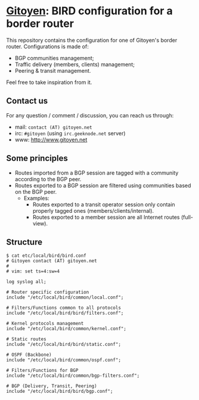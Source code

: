 # [Gitoyen](http://www.gitoyen.net/): BIRD configuration for a border router

This repository contains the configuration for one of Gitoyen's border router. Configurations is made of:

  * BGP communities management;
  * Traffic delivery (members, clients) management;
  * Peering & transit management.

Feel free to take inspiration from it.

## Contact us

For any question / comment / discussion, you can reach us through:

* mail: `contact (AT) gitoyen.net`
* irc: `#gitoyen` (using `irc.geeknode.net` server)
* www: http://www.gitoyen.net

## Some principles

* Routes imported from a BGP session are tagged with a community according to the BGP peer.
* Routes exported to a BGP session are filtered using communities based on the BGP peer.
  * Examples:
    * Routes exported to a transit operator session only contain properly tagged ones (members/clients/internal).
    * Routes exported to a member session are all Internet routes (full-view).

## Structure

    $ cat etc/local/bird/bird.conf
    # Gitoyen contact (AT) gitoyen.net
    #
    # vim: set ts=4:sw=4

    log syslog all;

    # Router specific configuration
    include "/etc/local/bird/common/local.conf";

    # Filters/Functions common to all protocols
    include "/etc/local/bird/bird/filters.conf";

    # Kernel protocols management
    include "/etc/local/bird/common/kernel.conf";

    # Static routes
    include "/etc/local/bird/bird/static.conf";

    # OSPF (Backbone)
    include "/etc/local/bird/common/ospf.conf";

    # Filters/Functions for BGP
    include "/etc/local/bird/common/bgp-filters.conf";

    # BGP (Delivery, Transit, Peering)
    include "/etc/local/bird/bird/bgp.conf";
